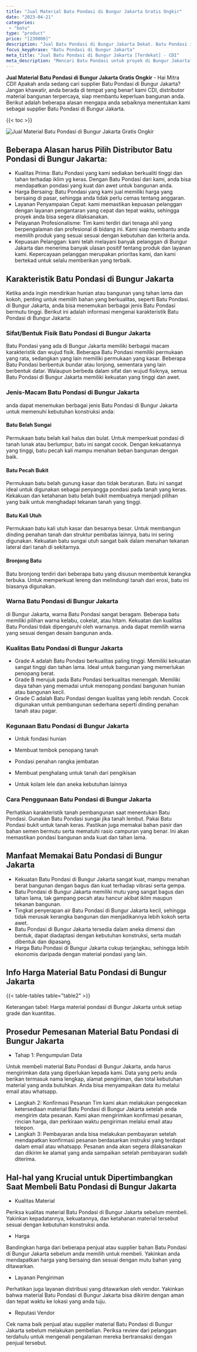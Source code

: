 ```yaml
---
title: "Jual Material Batu Pondasi di Bungur Jakarta Gratis Ongkir"
date: "2023-04-21"
categories:
 - "batu"
type: "product"
price: "[230000]"
description: "Jual Batu Pondasi di Bungur Jakarta Dekat. Batu Pondasi ini sering dipakai dalam proyek konstruksi sebagai dasar bangunan yang kuat dan awet. Kontak kami untuk mendapatkan informasi lebih lanjut."
focus_keyphrase: "Batu Pondasi di Bungur Jakarta"
meta_title: "Jual Batu Pondasi di Bungur Jakarta [Terdekat] - CDI"
meta_description: "Mencari Batu Pondasi untuk proyek di Bungur Jakarta? Kami menawarkan Batu Pondasi berkualitas untuk dasar bangunan. Raih penawaran terbaik sekarang."
---
```


**Jual Material Batu Pondasi di Bungur Jakarta Gratis Ongkir** - Hai Mitra CDI! Apakah anda sedang cari supplier Batu Pondasi di Bungur Jakarta? Jangan khawatir, anda berada di tempat yang benar! kami CDI, distributor material bangunan terpercaya, siap membantu keperluan bangunan anda. Berikut adalah beberapa alasan mengapa anda sebaiknya menentukan kami sebagai supplier Batu Pondasi di Bungur Jakarta.

{{< toc >}}

![Jual Material Batu Pondasi di Bungur Jakarta Gratis Ongkir](/images/batu/batu-pondasi-12.jpg)

## Beberapa Alasan harus Pilih Distributor Batu Pondasi di Bungur Jakarta:

*   Kualitas Prima: Batu Pondasi yang kami sediakan berkualiti tinggi dan tahan terhadap iklim yg keras. Dengan Batu Pondasi dari kami, anda bisa mendapatkan pondasi yang kuat dan awet untuk bangunan anda.
*   Harga Bersaing: Batu Pondasi yang kami jual memiliki harga yang bersaing di pasar, sehingga anda tidak perlu cemas tentang anggaran.
*   Layanan Penyampaian Cepat: kami memastikan kepuasan pelanggan dengan layanan pengantaran yang cepat dan tepat waktu, sehingga proyek anda bisa segera dilaksanakan.
*   Pelayanan Profesionalisme: Tim kami terdiri dari tenaga ahli yang berpengalaman dan profesional di bidang ini. Kami siap membantu anda memilih produk yang sesuai sesuai dengan kebutuhan dan kriteria anda.
*   Kepuasan Pelanggan: kami telah melayani banyak pelanggan di Bungur Jakarta dan menerima banyak ulasan positif tentang produk dan layanan kami. Kepercayaan pelanggan merupakan prioritas kami, dan kami bertekad untuk selalu memberikan yang terbaik.

## Karakteristik Batu Pondasi di Bungur Jakarta

Ketika anda ingin mendirikan hunian atau bangunan yang tahan lama dan kokoh, penting untuk memilih bahan yang berkualitas, seperti Batu Pondasi. di Bungur Jakarta, anda bisa menemukan berbagai jenis Batu Pondasi bermutu tinggi. Berikut ini adalah informasi mengenai karakteristik Batu Pondasi di Bungur Jakarta:

### Sifat/Bentuk Fisik Batu Pondasi di Bungur Jakarta

Batu Pondasi yang ada di Bungur Jakarta memiliki berbagai macam karakteristik dan wujud fisik. Beberapa Batu Pondasi memiliki permukaan yang rata, sedangkan yang lain memiliki permukaan yang kasar. Beberapa Batu Pondasi berbentuk bundar atau lonjong, sementara yang lain berbentuk datar. Walaupun berbeda dalam sifat dan wujud fisiknya, semua Batu Pondasi di Bungur Jakarta memiliki kekuatan yang tinggi dan awet.

### Jenis-Macam Batu Pondasi di Bungur Jakarta

anda dapat menemukan berbagai jenis Batu Pondasi di Bungur Jakarta untuk memenuhi kebutuhan konstruksi anda:

#### Batu Belah Sungai

Permukaan batu belah kali halus dan bulat. Untuk memperkuat pondasi di tanah lunak atau berlumpur, batu ini sangat cocok. Dengan kekuatannya yang tinggi, batu pecah kali mampu menahan beban bangunan dengan baik.

#### Batu Pecah Bukit

Permukaan batu belah gunung kasar dan tidak beraturan. Batu ini sangat ideal untuk digunakan sebagai penyangga pondasi pada tanah yang keras. Kekakuan dan ketahanan batu belah bukit membuatnya menjadi pilihan yang baik untuk menghadapi tekanan tanah yang tinggi.

#### Batu Kali Utuh

Permukaan batu kali utuh kasar dan besarnya besar. Untuk membangun dinding penahan tanah dan struktur pembatas lainnya, batu ini sering digunakan. Kekuatan batu sungai utuh sangat baik dalam menahan tekanan lateral dari tanah di sekitarnya.

#### Bronjong Batu

Batu bronjong terdiri dari beberapa batu yang disusun membentuk kerangka terbuka. Untuk memperkuat lereng dan melindungi tanah dari erosi, batu ini biasanya digunakan.

### Warna Batu Pondasi di Bungur Jakarta

di Bungur Jakarta, warna Batu Pondasi sangat beragam. Beberapa batu memiliki pilihan warna kelabu, cokelat, atau hitam. Kekuatan dan kualitas Batu Pondasi tidak dipengaruhi oleh warnanya. anda dapat memilih warna yang sesuai dengan desain bangunan anda.

### Kualitas Batu Pondasi di Bungur Jakarta

*   Grade A adalah Batu Pondasi berkualitas paling tinggi. Memiliki kekuatan sangat tinggi dan tahan lama. Ideal untuk bangunan yang memerlukan penopang berat.
*   Grade B merujuk pada Batu Pondasi berkualitas menengah. Memiliki daya tahan yang memadai untuk menopang pondasi bangunan hunian atau bangunan kecil.
*   Grade C adalah Batu Pondasi dengan kualitas yang lebih rendah. Cocok digunakan untuk pembangunan sederhana seperti dinding penahan tanah atau pagar.

### Kegunaan Batu Pondasi di Bungur Jakarta

*   Untuk fondasi hunian

*   Membuat tembok penopang tanah

*   Pondasi penahan rangka jembatan

*   Membuat penghalang untuk tanah dari pengikisan

*   Untuk kolam lele dan aneka kebutuhan lainnya

### Cara Penggunaan Batu Pondasi di Bungur Jakarta

Perhatikan karakteristik tanah pembangunan saat menentukan Batu Pondasi. Gunakan Batu Pondasi sungai jika tanah lembut. Pakai Batu Pondasi bukit untuk tanah keras. Pastikan juga memakai bahan pasir dan bahan semen bermutu serta mematuhi rasio campuran yang benar. Ini akan memastikan pondasi bangunan anda kuat dan tahan lama.

## Manfaat Memakai Batu Pondasi di Bungur Jakarta

*   Kekuatan Batu Pondasi di Bungur Jakarta sangat kuat, mampu menahan berat bangunan dengan bagus dan kuat terhadap vibrasi serta gempa.
*   Batu Pondasi di Bungur Jakarta memiliki mutu yang sangat bagus dan tahan lama, tak gampang pecah atau hancur akibat iklim maupun tekanan bangunan.
*   Tingkat penyerapan air Batu Pondasi di Bungur Jakarta kecil, sehingga tidak merusak kerangka bangunan dan menjadikannya lebih kokoh serta awet.
*   Batu Pondasi di Bungur Jakarta tersedia dalam aneka dimensi dan bentuk, dapat diadaptasi dengan kebutuhan konstruksi, serta mudah dibentuk dan dipasang.
*   Harga Batu Pondasi di Bungur Jakarta cukup terjangkau, sehingga lebih ekonomis daripada dengan material pondasi yang lain.

## Info Harga Material Batu Pondasi di Bungur Jakarta

{{< table-tables table="table2" >}}

Keterangan tabel: Harga material pondasi di Bungur Jakarta untuk setiap grade dan kuantitas.

## Prosedur Pemesanan Material Batu Pondasi di Bungur Jakarta

*   Tahap 1: Pengumpulan Data

Untuk membeli material Batu Pondasi di Bungur Jakarta, anda harus mengirimkan data yang diperlukan kepada kami. Data yang perlu anda berikan termasuk nama lengkap, alamat pengiriman, dan total kebutuhan material yang anda butuhkan. Anda bisa menyampaikan data itu melalui email atau whatsapp.
*   Langkah 2: Konfirmasi Pesanan
Tim kami akan melakukan pengecekan ketersediaan material Batu Pondasi di Bungur Jakarta setelah anda mengirim data pesanan. Kami akan mengirimkan konfirmasi pesanan, rincian harga, dan perkiraan waktu pengiriman melalui email atau telepon.
*   Langkah 3: Pembayaran
anda bisa melakukan pembayaran setelah mendapatkan konfirmasi pesanan berdasarkan instruksi yang terdapat dalam email atau whatsapp. Pesanan anda akan segera dilaksanakan dan dikirim ke alamat yang anda sampaikan setelah pembayaran sudah diterima.

## Hal-hal yang Krucial untuk Dipertimbangkan Saat Membeli Batu Pondasi di Bungur Jakarta

*   Kualitas Material

Periksa kualitas material Batu Pondasi di Bungur Jakarta sebelum membeli. Yakinkan kepadatannya, kekuatannya, dan ketahanan material tersebut sesuai dengan kebutuhan konstruksi anda.
*   Harga

Bandingkan harga dari beberapa penjual atau supplier bahan Batu Pondasi di Bungur Jakarta sebelum anda memilih untuk membeli. Yakinkan anda mendapatkan harga yang bersaing dan sesuai dengan mutu bahan yang ditawarkan.
*   Layanan Pengiriman

Perhatikan juga layanan distribusi yang ditawarkan oleh vendor. Yakinkan bahwa material Batu Pondasi di Bungur Jakarta bisa dikirim dengan aman dan tepat waktu ke lokasi yang anda tuju.
*   Reputasi Vendor

Cek nama baik penjual atau supplier material Batu Pondasi di Bungur Jakarta sebelum melakukan pembelian. Periksa review dari pelanggan terdahulu untuk mengenali pengalaman mereka bertransaksi dengan penjual tersebut.